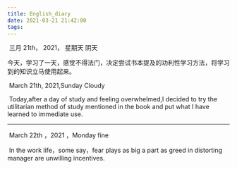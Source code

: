 ```yaml
---
title: English_diary
date: 2021-03-21 21:42:00
tags:
---
```




​	三月 21th， 2021， 星期天       阴天

​	今天，学习了一天，感觉不得法门，决定尝试书本提及的功利性学习方法，将学习到的知识立马使用起来。

​	March 21th, 2021,Sunday 		Cloudy

​	Today,after a day of study and feeling overwhelmed,I decided to try the utilitarian method of study mentioned in the book and put what I have learned to immediate use.



---



​	March 22th ，2021 ，Monday   fine

​	In the work life，some say，fear plays as big a part as greed in distorting manager are unwilling incentives. 